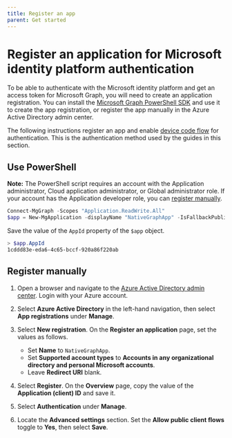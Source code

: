 ```yaml
---
title: Register an app
parent: Get started
---
```


# Register an application for Microsoft identity platform authentication

To be able to authenticate with the Microsoft identity platform and get an access token for Microsoft Graph, you will need to create an application registration. You can install the [Microsoft Graph PowerShell SDK](https://github.com/microsoftgraph/msgraph-sdk-powershell) and use it to create the app registration, or register the app manually in the Azure Active Directory admin center.

The following instructions register an app and enable [device code flow](https://docs.microsoft.com/azure/active-directory/develop/v2-oauth2-device-code) for authentication. This is the authentication method used by the guides in this section.

## Use PowerShell

**Note:** The PowerShell script requires an account with the Application administrator, Cloud application administrator, or Global administrator role. If your account has the Application developer role, you can [register manually](#register-manually).

```powershell
Connect-MgGraph -Scopes "Application.ReadWrite.All"
$app = New-MgApplication -displayName "NativeGraphApp" -IsFallbackPublicClient
```

Save the value of the `AppId` property of the `$app` object.

```powershell
> $app.AppId
1cddd83e-eda6-4c65-bccf-920a86f220ab
```

## Register manually

1. Open a browser and navigate to the [Azure Active Directory admin center](https://aad.portal.azure.com). Login with your Azure account.
1. Select **Azure Active Directory** in the left-hand navigation, then select **App registrations** under **Manage**.
1. Select **New registration**. On the **Register an application** page, set the values as follows.

    - Set **Name** to `NativeGraphApp`.
    - Set **Supported account types** to **Accounts in any organizational directory and personal Microsoft accounts**.
    - Leave **Redirect URI** blank.

1. Select **Register**. On the **Overview** page, copy the value of the **Application (client) ID** and save it.
1. Select **Authentication** under **Manage**.
1. Locate the **Advanced settings** section. Set the **Allow public client flows** toggle to **Yes**, then select **Save**.
